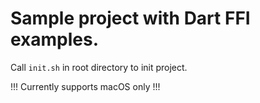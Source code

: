 # Sample project with Dart FFI examples.

Call `init.sh` in root directory to init project.

!!! Currently supports macOS only !!!